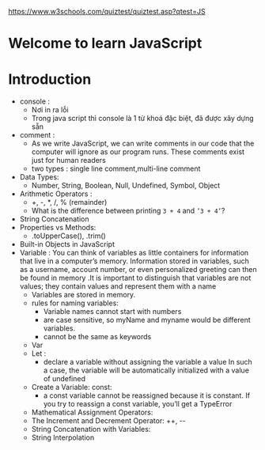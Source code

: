 https://www.w3schools.com/quiztest/quiztest.asp?qtest=JS
# Welcome to learn JavaScript
# Introduction
- console :
    - Nơi in ra lỗi
    - Trong java script thì console là 1 từ khoá đặc biệt, đã được xây dựng sẵn
- comment :
    - As we write JavaScript, we can write comments in our code that the computer will ignore as our program runs. These comments exist just for human readers
    - two types : single line comment,multi-line comment
- Data Types:
    - Number, String, Boolean, Null, Undefined, Symbol, Object
- Arithmetic Operators :
    - +, -, *, /, % (remainder)
    - What is the difference between printing `3 + 4` and `’3 + 4’`?
- String Concatenation
- Properties vs Methods:
    - .toUpperCase(), .trim()
- Built-in Objects in JavaScript
- Variable : You can think of variables as little containers for information that live in a computer’s memory. Information stored in variables, such as a username, account number, or even personalized greeting can then be found in memory .It is important to distinguish that variables are not values; they contain values and represent them with a name
    - Variables are stored in memory.
    - rules for naming variables:
        - Variable names cannot start with numbers
        - are case sensitive, so myName and myname would be different variables.
        - cannot be the same as keywords
    - Var
    - Let :
        - declare a variable without assigning the variable a value In such a case, the variable will be automatically initialized with a value of undefined
    - Create a Variable: const:
        - a const variable cannot be reassigned because it is constant. If you try to reassign a const variable, you’ll get a TypeError
    - Mathematical Assignment Operators:
    - The Increment and Decrement Operator: ++, --
    - String Concatenation with Variables:
    - String Interpolation
